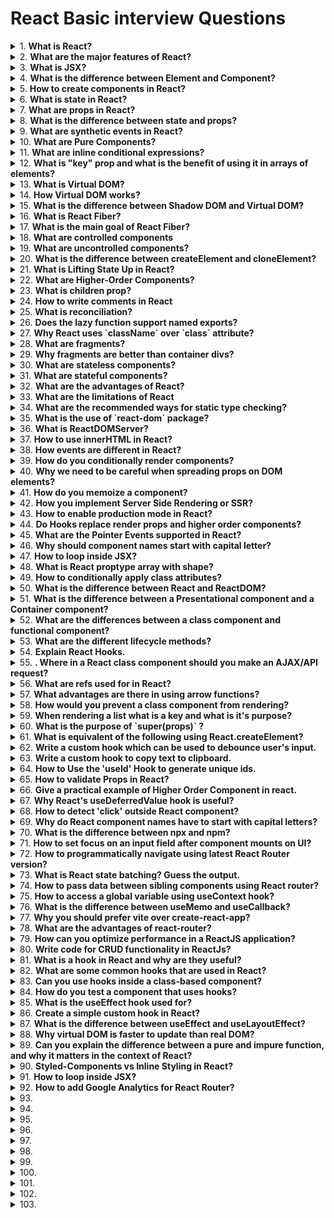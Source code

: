# React Basic interview Questions

<details>
<summary>
1.  <b>What is React? </b>
</summary>
React (aka React.js or ReactJS) is an open-source front-end JavaScript library that is used for building composable user interfaces, especially for single-page applications. It is used for handling view layer for web and mobile apps based on components in a declarative approach.
</details>

<details>
<summary>
2.  <b>What are the major features of React? </b>
</summary>
The major features of React are:

Uses **JSX** syntax, a syntax extension of JS that allows developers to write HTML in their JS code.

- It uses **Virtual DOM** instead of Real DOM considering that Real DOM manipulations are expensive.
- Supports **server-side rendering** which is useful for Search Engine Optimizations(SEO).
- Follows **Unidirectional or one-way** data flow or data binding.
- Uses **reusable/composable** UI components to develop the view.
</details>

<details>
<summary>
3.  <b> What is JSX? </b>
</summary>

_JSX_ stands for _JavaScript XML_ and it is an XML-like syntax extension to ECMAScript. Basically it just provides the syntactic sugar for the `React.createElement(type, props, ...children)` function, giving us expressiveness of JavaScript along with HTML like template syntax.

    In the example below, the text inside `<h1>` tag is returned as JavaScript function to the render function.

```jsx harmony
export default function App() {
  return <h1 className="greeting">{"Hello, this is a JSX Code!"}</h1>;
}
```

If you don't use JSX syntax then the respective JavaScript code should be written as below,

```javascript
import { createElement } from "react";

export default function App() {
  return createElement(
    "h1",
    { className: "greeting" },
    "Hello, this is a JSX Code!"
  );
}
```

 <details><summary><b>See Class</b></summary>
     <p>
    
```jsx harmony
              class App extends React.Component {
            render() {
                return <h1 className="greeting">{"Hello, this is a JSX Code!"}</h1>;
            }
            }
 ```
</p>
     </details>
</details>

<details>
<summary>
4.  <b> What is the difference between Element and Component?</b>
</summary>

An _Element_ is a plain object describing what you want to appear on the screen in terms of the DOM nodes or other components. _Elements_ can contain other _Elements_ in their props. Creating a React element is cheap. Once an element is created, it cannot be mutated.

The JavaScript representation(Without JSX) of React Element would be as follows:

```javascript
const element = React.createElement("div", { id: "login-btn" }, "Login");
```

and this element can be simiplified using JSX

    ```html
    <div id="login-btn">Login</div>
    ```

The above `React.createElement()` function returns an object as below:

```javascript
    {
      type: 'div',
      props: {
        children: 'Login',
        id: 'login-btn'
      }
    }
```

Whereas a **component** can be declared in several different ways. It can be a class with a `render()` method or it can be defined as a function. In either case, it takes props as an input, and returns a JSX tree as the output:

```javascript
const Button = ({ handleLogin }) => (
  <div id={"login-btn"} onClick={handleLogin}>
    Login
  </div>
);
```

Then JSX gets transpiled to a `React.createElement()` function tree:

```javascript
const Button = ({ handleLogin }) =>
  React.createElement(
    "div",
    { id: "login-btn", onClick: handleLogin },
    "Login"
  );
```

</details>

<details>
<summary>
5.  <b> How to create components in React? </b>
</summary>

Components are the building blocks of creating User Interfaces(UI) in React. There are two possible ways to create a component.

1. **Function Components:** This is the simplest way to create a component. Those are pure JavaScript functions that accept props object as the one and only one parameter and return React elements to render the output:

```jsx harmony
function Greeting({ message }) {
  return <h1>{`Hello, ${message}`}</h1>;
}
```

2. **Class Components:** You can also use ES6 class to define a component. The above function component can be written as a class component:

```jsx harmony
class Greeting extends React.Component {
  render() {
    return <h1>{`Hello, ${this.props.message}`}</h1>;
  }
}
```

</details>

<details>
<summary>
6.  <b>What is state in React? </b>
</summary>
   
 _State_ of a component is an object that holds some information that may change over the lifetime of the component. The important point is whenever the state object changes, the component re-renders. It is always recommended to make our state as simple as possible and minimize the number of stateful components.

Let's take an example of **User** component with `message` state. Here, **useState** hook has been used to add state to the User component and it returns an array with current state and function to update it.

```jsx harmony
import { useState } from "react";

function User() {
  const [message, setMessage] = useState("Welcome to React world");

  return (
    <div>
      <h1>{message}</h1>
    </div>
  );
}
```

Whenever React calls your component or access `useState` hook, it gives you a snapshot of the state for that particular render.

<details><summary><b>See Class</b></summary>
    <p>

```jsx harmony
import React from "react";
class User extends React.Component {
  constructor(props) {
    super(props);

    this.state = {
      message: "Welcome to React world",
    };
  }

  render() {
    return (
      <div>
        <h1>{this.state.message}</h1>
      </div>
    );
  }
}
```

 </p>
    </details>

    State is similar to props, but it is private and fully controlled by the component ,i.e., it is not accessible to any other component till the owner component decides to pass it.

</details>

<details>
<summary>
7.  <b>What are props in React? </b>
</summary>

_Props_ are inputs to components. They are single values or objects containing a set of values that are passed to components on creation similar to HTML-tag attributes. Here, the data is passed down from a parent component to a child component.

The primary purpose of props in React is to provide following component functionality:

    1. Pass custom data to your component.
    2. Trigger state changes.
    3. Use via `this.props.reactProp` inside component's `render()` method.

For example, let us create an element with `reactProp` property:

```jsx harmony
<Element reactProp={"1"} />
```

This `reactProp` (or whatever you came up with) attribute name then becomes a property attached to React's native props object which originally already exists on all components created using React library.

```jsx harmony
props.reactProp;
```

For example, the usage of props in function component looks like below:

```jsx
import React from "react";
import ReactDOM from "react-dom";

const ChildComponent = (props) => {
  return (
    <div>
      <p>{props.name}</p>
      <p>{props.age}</p>
      <p>{props.gender}</p>
    </div>
  );
};

const ParentComponent = () => {
  return (
    <div>
      <ChildComponent name="John" age="30" gender="male" />
      <ChildComponent name="Mary" age="25" geneder="female" />
    </div>
  );
};
```

The properties from props object can be accessed directly using destructing feature from ES6 (ECMAScript 2015). It is also possible to fallback to default value when the prop value is not specified. The above child component can be simplified like below.

```jsx harmony
const ChildComponent = ({ name, age, gender = "male" }) => {
  return (
    <div>
      <p>{name}</p>
      <p>{age}</p>
      <p>{gender}</p>
    </div>
  );
};
```

**Note:** The default value won't be used if you pass `null` or `0` value. i.e, default value is only used if the prop value is missed or `undefined` value has been passed.

  <details><summary><b>See Class</b></summary>
     The Props accessed in Class Based Component as below

```jsx
import React from "react";
import ReactDOM from "react-dom";

class ChildComponent extends React.Component {
  render() {
    return (
      <div>
        <p>{this.props.name}</p>
        <p>{this.props.age}</p>
        <p>{this.props.gender}</p>
      </div>
    );
  }
}

class ParentComponent extends React.Component {
  render() {
    return (
      <div>
        <ChildComponent name="John" age="30" gender="male" />
        <ChildComponent name="Mary" age="25" gender="female" />
      </div>
    );
  }
}
```

  </details>
</details>

<details>
<summary>
8.  <b>What is the difference between state and props?
 </b>
</summary>

In React, both `state` and `props` are plain JavaScript objects and used to manage the data of a component, but they are used in different ways and have different characteristics.

The `state` entity is managed by the component itself and can be updated using the setter(`setState()` for class components) function. Unlike props, state can be modified by the component and is used to manage the internal state of the component. i.e, state acts as a component's memory. Moreover, changes in the state trigger a re-render of the component and its children. The components cannot become reusable with the usage of state alone.

On the otherhand, `props` (short for "properties") are passed to a component by its parent component and are `read-only`, meaning that they cannot be modified by the own component itself. i.e, props acts as arguments for a function. Also, props can be used to configure the behavior of a component and to pass data between components. The components become reusable with the usage of props.

</details>

<details>
<summary>
9.  <b>What are synthetic events in React? </b>
</summary>

`SyntheticEvent` is a cross-browser wrapper around the browser's native event. Its API is same as the browser's native event, including `stopPropagation()` and `preventDefault()`, except the events work identically across all browsers. The native events can be accessed directly from synthetic events using `nativeEvent` attribute.

Let's take an example of BookStore title search component with the ability to get all native event properties

```js
function BookStore() {
  function handleTitleChange(e) {
    console.log("The new title is:", e.target.value);
    // 'e' represents synthetic event
    const nativeEvent = e.nativeEvent;
    console.log(nativeEvent);
    e.stopPropagation();
    e.preventDefault();
  }

  return <input name="title" onChange={handleTitleChange} />;
}
```

</details>

<details>
<summary>
10.  <b>What are Pure Components? </b>
</summary>

Pure components are the components which render the same output for the same state and props. In function components, you can achieve these pure components through memoized `React.memo()` API wrapping around the component. This API prevents unnecessary re-renders by comparing the previous props and new props using shallow comparison. So it will be helpful for performance optimizations.

But at the same time, it won't compare the previous state with the current state because function component itself prevents the unnecessary rendering by default when you set the same state again.

The syntactic representation of memoized components looks like below,

```jsx
    const MemoizedComponent = memo(SomeComponent, arePropsEqual?);
```

Below is the example of how child component(i.e., EmployeeProfile) prevents re-renders for the same props passed by parent component(i.e.,EmployeeRegForm).

```jsx
import { memo, useState } from "react";

const EmployeeProfile = memo(function EmployeeProfile({ name, email }) {
  return (
    <>
      <p>Name:{name}</p>
      <p>Email: {email}</p>
    </>
  );
});
export default function EmployeeRegForm() {
  const [name, setName] = useState("");
  const [email, setEmail] = useState("");
  return (
    <>
      <label>
        Name: <input value={name} onChange={(e) => setName(e.target.value)} />
      </label>
      <label>
        Email:{" "}
        <input value={email} onChange={(e) => setEmail(e.target.value)} />
      </label>
      <hr />
      <EmployeeProfile name={name} />
    </>
  );
}
```

In the above code, the email prop has not been passed to child component. So there won't be any re-renders for email prop change.

In class components, the components extending _`React.PureComponent`_ instead of _`React.Component`_ become the pure components. When props or state changes, _PureComponent_ will do a shallow comparison on both props and state by invoking `shouldComponentUpdate()` lifecycle method.

**Note:** `React.memo()` is a higher-order component.

</details>

<details>
<summary>
11.  <b>What are inline conditional expressions? </b>
</summary>

You can use either _if statements_ or _ternary expressions_ which are available from JS to conditionally render expressions. Apart from these approaches, you can also embed any expressions in JSX by wrapping them in curly braces and then followed by JS logical operator `&&`.

```jsx harmony
<h1>Hello!</h1>;
{
  messages.length > 0 && !isLogin ? (
    <h2>You have {messages.length} unread messages.</h2>
  ) : (
    <h2>You don't have unread messages.</h2>
  );
}
```

</details>

<details>
<summary>
12.  <b> What is "key" prop and what is the benefit of using it in arrays of elements? </b>
</summary>

A `key` is a special attribute you **should** include when mapping over arrays to render data. _Key_ prop helps React identify which items have changed, are added, or are removed.

Keys should be unique among its siblings. Most often we use ID from our data as _key_:

```jsx harmony
const todoItems = todos.map((todo) => <li key={todo.id}>{todo.text}</li>);
```

When you don't have stable IDs for rendered items, you may use the item _index_ as a _key_ as a last resort:

```jsx harmony
const todoItems = todos.map((todo, index) => <li key={index}>{todo.text}</li>);
```

</details>

<details>
<summary>
13.  <b> What is Virtual DOM? </b>
</summary>

The _Virtual DOM_ (VDOM) is an in-memory representation of _Real DOM_. The representation of a UI is kept in memory and synced with the "real" DOM. It's a step that happens between the render function being called and the displaying of elements on the screen. This entire process is called _reconciliation_.

</details>

<details>
<summary>
14.  <b>How Virtual DOM works? </b>
</summary>

The _Virtual DOM_ works in three simple steps.

1. Whenever any underlying data changes, the entire UI is re-rendered in Virtual DOM representation.
2. Then the difference between the previous DOM representation and the new one is calculated.
3. Once the calculations are done, the real DOM will be updated with only the things that have actually changed.
</details>

<details>
<summary>
15.  <b>What is the difference between Shadow DOM and Virtual DOM? </b>
</summary>

The _Shadow DOM_ is a browser technology designed primarily for scoping variables and CSS in _web components_. The _Virtual DOM_ is a concept implemented by libraries in JavaScript on top of browser APIs.

</details>

<details>
<summary>
16.  <b>What is React Fiber? </b>
</summary>

Fiber is the new _reconciliation_ engine or reimplementation of core algorithm in React v16. The goal of React Fiber is to increase its suitability for areas like animation, layout, gestures, ability to pause, abort, or reuse work and assign priority to different types of updates; and new concurrency primitives.

</details>

<details>
<summary>
17.  <b>What is the main goal of React Fiber? </b>
</summary>

The goal of _React Fiber_ is to increase its suitability for areas like animation, layout, and gestures. Its headline feature is **incremental rendering**: the ability to split rendering work into chunks and spread it out over multiple frames.

Its main goals are:

1. Ability to split interruptible work in chunks.
2. Ability to prioritize, rebase and reuse work in progress.
3. Ability to yield back and forth between parents and children to support layout in React.
4. Ability to return multiple elements from render().
5. Better support for error boundaries.

</details>

<details>
<summary>
18.  <b>What are controlled components </b>
</summary>

A component that controls the input elements within the forms on subsequent user input is called **Controlled Component**, i.e, every state mutation will have an associated handler function. That means, the displayed data is always in sync with the state of the component.

The controlled components will be implemented using the below steps,

1. Initialize the state using use state hooks in function components or inside constructor for class components.
2. Set the value of the form element to the respective state variable.
3. Create an event handler to handle the user input changes through useState updater function or setState from class component.
4. Attach the above event handler to form elements change or click events

For example, the name input field updates the user name using `handleChange` event handler as below,

```javascript
import React, { useState } from "react";

function UserProfile() {
  const [username, setUsername] = useState("");

  const handleChange = (e) => {
    setUsername(e.target.value);
  };

  return (
    <form>
      <label>
        Name:
        <input type="text" value={username} onChange={handleChange} />
      </label>
    </form>
  );
}
```

</details>

<details>
<summary>
19.  <b> What are uncontrolled components?</b>
</summary>

The **Uncontrolled Components** are the ones that store their own state internally, and you query the DOM using a ref to find its current value when you need it. This is a bit more like traditional HTML.

The uncontrolled components will be implemented using the below steps,

1. Create a ref using useRef react hook in function component or `React.createRef()` in class based component.
2. Attach this ref to the form element.
3. The form element value can be accessed directly through `ref` in event handlers or `componentDidMount` for class components

In the below UserProfile component, the `username` input is accessed using ref.

```jsx harmony
import React, { useRef } from "react";

function UserProfile() {
  const usernameRef = useRef(null);

  const handleSubmit = (event) => {
    event.preventDefault();
    console.log("The submitted username is: " + usernameRef.current.value);
  };

  return (
    <form onSubmit={handleSubmit}>
      <label>
        Username:
        <input type="text" ref={usernameRef} />
      </label>
      <button type="submit">Submit</button>
    </form>
  );
}
```

In most cases, it's recommend to use controlled components to implement forms. In a controlled component, form data is handled by a React component. The alternative is uncontrolled components, where form data is handled by the DOM itself.

<details><summary><b>See Class</b></summary>
    <p>

```jsx harmony
class UserProfile extends React.Component {
  constructor(props) {
    super(props);
    this.handleSubmit = this.handleSubmit.bind(this);
    this.input = React.createRef();
  }

  handleSubmit(event) {
    alert("A name was submitted: " + this.input.current.value);
    event.preventDefault();
  }

  render() {
    return (
      <form onSubmit={this.handleSubmit}>
        <label>
          {"Name:"}
          <input type="text" ref={this.input} />
        </label>
        <input type="submit" value="Submit" />
      </form>
    );
  }
}
```

</p>
    </details>
</details>

<details>
<summary>
20.  <b> What is the difference between createElement and cloneElement? </b>
</summary>

- JSX elements will be transpiled to `React.createElement()` functions to create React elements which are going to be used for the object representation of UI.
- Whereas `cloneElement` is used to clone an element and pass it new props.

</details>

<details>
<summary>
21.  <b> What is Lifting State Up in React?</b>
</summary>

When several components need to share the same changing data then it is recommended to _lift the shared state up_ to their closest common ancestor. That means if two child components share the same data from its parent, then move the state to parent instead of maintaining local state in both of the child components.

</details>

<details>
<summary>
22.  <b>What are Higher-Order Components? </b>
</summary>

A _higher-order component_ (_HOC_) is a function that takes a component and returns a new component. Basically, it's a pattern that is derived from React's compositional nature.

We call them **pure components** because they can accept any dynamically provided child component but they won't modify or copy any behavior from their input components.

```javascript
const EnhancedComponent = higherOrderComponent(WrappedComponent);
```

HOC can be used for many use cases:

1. Code reuse, logic and bootstrap abstraction.
2. Render hijacking.
3. State abstraction and manipulation.
4. Props manipulation.
</details>

<details>
<summary>
23.  <b>What is children prop? </b>
</summary>

_Children_ is a prop that allows you to pass components as data to other components, just like any other prop you use. Component tree put between component's opening and closing tag will be passed to that component as `children` prop.

A simple usage of children prop looks as below,

```jsx harmony
    function MyDiv({ children }){
        return (
          <div>
            {children}
          </div>;
        );
    }

    export default function Greeting() {
      return (
        <MyDiv>
          <span>{"Hello"}</span>
          <span>{"World"}</span>
        </MyDiv>
      );
    }
```

<details><summary><b>See Class</b></summary>
<p>

```jsx harmony
const MyDiv = React.createClass({
  render: function () {
    return <div>{this.props.children}</div>;
  },
});

ReactDOM.render(
  <MyDiv>
    <span>{"Hello"}</span>
    <span>{"World"}</span>
  </MyDiv>,
  node
);
```

</p>
    </details>
</details>

<details>
<summary>
24.  <b>How to write comments in React </b>
</summary>

The comments in React/JSX are similar to JavaScript Multiline comments but are wrapped in curly braces.

**Single-line comments:**

```jsx harmony
<div>
  {/* Single-line comments(In vanilla JavaScript, the single-line comments are represented by double slash(//)) */}
  {`Welcome ${user}, let's play React`}
</div>
```

**Multi-line comments:**

```jsx harmony
<div>
  {/* Multi-line comments for more than
       one line */}
  {`Welcome ${user}, let's play React`}
</div>
```

</details>

<details>
<summary>
25.  <b>What is reconciliation? </b>
</summary>

`Reconciliation` is the process through which React updates the Browser DOM and makes React work faster. React use a `diffing algorithm` so that component updates are predictable and faster. React would first calculate the difference between the `real DOM` and the copy of DOM `(Virtual DOM)` when there's an update of components.

React stores a copy of Browser DOM which is called `Virtual DOM`. When we make changes or add data, React creates a new Virtual DOM and compares it with the previous one. This comparison is done by `Diffing Algorithm`.
Now React compares the Virtual DOM with Real DOM. It finds out the changed nodes and updates only the changed nodes in Real DOM leaving the rest nodes as it is. This process is called _Reconciliation_.

</details>

<details>
<summary>
26.  <b> Does the lazy function support named exports?</b>
</summary>

No, currently `React.lazy` function supports default exports only. If you would like to import modules which are named exports, you can create an intermediate module that reexports it as the default. It also ensures that tree shaking keeps working and don’t pull unused components.

Let's take a component file which exports multiple named components,

```javascript
    // MoreComponents.js
    export const SomeComponent = /* ... */;
    export const UnusedComponent = /* ... */;
```

and reexport `MoreComponents.js` components in an intermediate file `IntermediateComponent.js`

```javascript
// IntermediateComponent.js
export { SomeComponent as default } from "./MoreComponents.js";
```

    Now you can import the module using lazy function as below,

```javascript
import React, { lazy } from "react";
const SomeComponent = lazy(() => import("./IntermediateComponent.js"));
```

</details>

<details>
<summary>
27.  <b>Why React uses `className` over `class` attribute? </b>
</summary>

The attribute names written in JSX turned into keys of JavaScript objects and the JavaScript names cannot contain dashes or reversed words, it is recommended to use camelCase wherever applicable in JSX code. The attribute `class` is a keyword in JavaScript, and JSX is an extension of JavaScript. That's the principle reason why React uses `className` instead of `class`. Pass a string as the `className` prop.

```jsx harmony
    render() {
      return <span className="menu navigation-menu">{'Menu'}</span>
    }
```

</details>

<details>
<summary>
28.  <b>What are fragments? </b>
</summary>

It's a common pattern or practice in React for a component to return multiple elements. _Fragments_ let you group a list of children without adding extra nodes to the DOM.

You need to use either `<Fragment>` or a shorter syntax having empty tag (`<></>`).

Below is the example of how to use fragment inside _Story_ component.

```jsx harmony
function Story({ title, description, date }) {
  return (
    <Fragment>
      <h2>{title}</h2>
      <p>{description}</p>
      <p>{date}</p>
    </Fragment>
  );
}
```

It is also possible to render list of fragments inside a loop with the mandatory **key** attribute supplied.

```jsx harmony
function StoryBook() {
  return stories.map((story) => (
    <Fragment key={story.id}>
      <h2>{story.title}</h2>
      <p>{story.description}</p>
      <p>{story.date}</p>
    </Fragment>
  ));
}
```

Usually, you don't need to use `<Fragment>` until there is a need of _key_ attribute. The usage of shorter syntax looks like below.

```jsx harmony
function Story({ title, description, date }) {
  return (
    <>
      <h2>{title}</h2>
      <p>{description}</p>
      <p>{date}</p>
    </>
  );
}
```

</details>

<details>
<summary>
29.  <b>Why fragments are better than container divs? </b>
</summary>

Below are the list of reasons to prefer fragments over container DOM elements,

1. Fragments are a bit faster and use less memory by not creating an extra DOM node. This only has a real benefit on very large and deep trees.
2. Some CSS mechanisms like _Flexbox_ and _CSS Grid_ have a special parent-child relationships, and adding divs in the middle makes it hard to keep the desired layout.
3. The DOM Inspector is less cluttered.

</details>

<details>
<summary>
30.  <b>What are stateless components? </b>
</summary>

If the behaviour of a component is independent of its state then it can be a stateless component. You can use either a function or a class for creating stateless components. But unless you need to use a lifecycle hook in your components, you should go for function components. There are a lot of benefits if you decide to use function components here; they are easy to write, understand, and test, a little faster, and you can avoid the `this` keyword altogether.

</details>

<details>
<summary>
31.  <b>What are stateful components? </b>
</summary>

If the behaviour of a component is dependent on the _state_ of the component then it can be termed as stateful component. These _stateful components_ are either function components with hooks or _class components_.

Let's take an example of function stateful component which update the state based on click event,

```javascript
    import React, {useState} from 'react';

    const App = (props) => {
    const [count, setCount] = useState(0);
    handleIncrement() {
      setCount(count+1);
    }

    return (
      <>
        <button onClick={handleIncrement}>Increment</button>
        <span>Counter: {count}</span>
      </>
      )
    }
```

<details><summary><b>See Class</b></summary>
<p>
The equivalent class stateful component with a state that gets initialized in the `constructor`.

```jsx harmony
class App extends Component {
  constructor(props) {
    super(props);
    this.state = { count: 0 };
  }

  handleIncrement() {
    setState({ count: this.state.count + 1 });
  }

  render() {
    <>
      <button onClick={() => this.handleIncrement}>Increment</button>
      <span>Count: {count}</span>
    </>;
  }
}
```

</p>
    </details>
</details>

<details>
<summary>
32.  <b>What are the advantages of React? </b>
</summary>

Below are the list of main advantages of React,

1. Increases the application's performance with _Virtual DOM_.
2. JSX makes code easy to read and write.
3. It renders both on client and server side (_SSR_).
4. Easy to integrate with frameworks (Angular, Backbone) since it is only a view library.
5. Easy to write unit and integration tests with tools such as Jest.
</details>

<details>
<summary>
33.  <b> What are the limitations of React</b>
</summary>
Apart from the advantages, there are few limitations of React too,

1. React is just a view library, not a full framework.
2. There is a learning curve for beginners who are new to web development.
3. Integrating React into a traditional MVC framework requires some additional configuration.
4. The code complexity increases with inline templating and JSX.
5. Too many smaller components leading to over engineering or boilerplate.
</details>

<details>
<summary>
34.  <b> What are the recommended ways for static type checking?</b>
</summary>

Normally we use _PropTypes library_ (`React.PropTypes` moved to a `prop-types` package since React v15.5) for _type checking_ in the React applications. For large code bases, it is recommended to use _static type checkers_ such as Flow or TypeScript, that perform type checking at compile time and provide auto-completion features.

</details>

<details>
<summary>
35.  <b>What is the use of `react-dom` package? </b>
</summary>

The `react-dom` package provides _DOM-specific methods_ that can be used at the top level of your app. Most of the components are not required to use this module. Some of the methods of this package are:

1. `render()`
2. `hydrate()`
3. `unmountComponentAtNode()`
4. `findDOMNode()`
5. `createPortal()`

</details>

<details>
<summary>
36.  <b>What is ReactDOMServer? </b>
</summary>

The `ReactDOMServer` object enables you to render components to static markup (typically used on node server). This object is mainly used for _server-side rendering_ (SSR). The following methods can be used in both the server and browser environments:

1. `renderToString()`
2. `renderToStaticMarkup()`

For example, you generally run a Node-based web server like Express, Hapi, or Koa, and you call `renderToString` to render your root component to a string, which you then send as response.

```javascript
// using Express
import { renderToString } from "react-dom/server";
import MyPage from "./MyPage";

app.get("/", (req, res) => {
  res.write("<!DOCTYPE html><html><head><title>My Page</title></head><body>");
  res.write('<div id="content">');
  res.write(renderToString(<MyPage />));
  res.write("</div></body></html>");
  res.end();
});
```

</details>

<details>
<summary>
37.  <b>How to use innerHTML in React? </b>
</summary>

The `dangerouslySetInnerHTML` attribute is React's replacement for using `innerHTML` in the browser DOM. Just like `innerHTML`, it is risky to use this attribute considering cross-site scripting (XSS) attacks. You just need to pass a `__html` object as key and HTML text as value.

In this example MyComponent uses `dangerouslySetInnerHTML` attribute for setting HTML markup:

```jsx harmony
function createMarkup() {
  return { __html: "First &middot; Second" };
}

function MyComponent() {
  return <div dangerouslySetInnerHTML={createMarkup()} />;
}
```

</details>

<details>
<summary>
38.  <b> How events are different in React? </b>
</summary>
Handling events in React elements has some syntactic differences:

1. React event handlers are named using camelCase, rather than lowercase.
2. With JSX you pass a function as the event handler, rather than a string.
</details>

<details>
<summary>
39.  <b> How do you conditionally render components? </b>
</summary>

In some cases you want to render different components depending on some state. JSX does not render `false` or `undefined`, so you can use conditional _short-circuiting_ to render a given part of your component only if a certain condition is true.

```jsx harmony
const MyComponent = ({ name, address }) => (
  <div>
    <h2>{name}</h2>
    {address && <p>{address}</p>}
  </div>
);
```

If you need an `if-else` condition then use _ternary operator_.

```jsx harmony
const MyComponent = ({ name, address }) => (
  <div>
    <h2>{name}</h2>
    {address ? <p>{address}</p> : <p>{"Address is not available"}</p>}
  </div>
);
```

</details>

<details>
<summary>
40.  <b>Why we need to be careful when spreading props on DOM elements?</b>
</summary>

When we _spread props_ we run into the risk of adding unknown HTML attributes, which is a bad practice. Instead we can use prop destructuring with `...rest` operator, so it will add only required props.

For example,

```jsx harmony
const ComponentA = () => (
  <ComponentB isDisplay={true} className={"componentStyle"} />
);

const ComponentB = ({ isDisplay, ...domProps }) => (
  <div {...domProps}>{"ComponentB"}</div>
);
```

</details>

<details>
<summary>
41.  <b>How do you memoize a component? </b>
</summary>

There are memoize libraries available which can be used on function components.

For example `moize` library can memoize the component in another component.

```jsx harmony
import moize from "moize";
import Component from "./components/Component"; // this module exports a non-memoized component

const MemoizedFoo = moize.react(Component);

const Consumer = () => {
  <div>
    {"I will memoize the following entry:"}
    <MemoizedFoo />
  </div>;
};
```

**Update:** Since React v16.6.0, we have a `React.memo`. It provides a higher order component which memoizes component unless the props change. To use it, simply wrap the component using React.memo before you use it.

```js
const MemoComponent = React.memo(function MemoComponent(props) {
  /* render using props */
});
OR;
export default React.memo(MyFunctionComponent);
```

</details>

<details>
<summary>
42.  <b>  How you implement Server Side Rendering or SSR?</b>
</summary>

React is already equipped to handle rendering on Node servers. A special version of the DOM renderer is available, which follows the same pattern as on the client side.

```jsx harmony
import ReactDOMServer from "react-dom/server";
import App from "./App";

ReactDOMServer.renderToString(<App />);
```

This method will output the regular HTML as a string, which can be then placed inside a page body as part of the server response. On the client side, React detects the pre-rendered content and seamlessly picks up where it left off.

</details>

<details>
<summary>
43.  <b>How to enable production mode in React? </b>
</summary>

You should use Webpack's `DefinePlugin` method to set `NODE_ENV` to `production`, by which it strip out things like propType validation and extra warnings. Apart from this, if you minify the code, for example, Uglify's dead-code elimination to strip out development only code and comments, it will drastically reduce the size of your bundle.

</details>

<details>
<summary>
44.  <b>Do Hooks replace render props and higher order components? </b>
</summary>

Both render props and higher-order components render only a single child but in most of the cases Hooks are a simpler way to serve this by reducing nesting in your tree.

</details>

<details>
<summary>
45.  <b>What are the Pointer Events supported in React? </b>
</summary>

_Pointer Events_ provide a unified way of handling all input events. In the old days we had a mouse and respective event listeners to handle them but nowadays we have many devices which don't correlate to having a mouse, like phones with touch surface or pens. We need to remember that these events will only work in browsers that support the _Pointer Events_ specification.

The following event types are now available in _React DOM_:

1. `onPointerDown`
2. `onPointerMove`
3. `onPointerUp`
4. `onPointerCancel`
5. `onGotPointerCapture`
6. `onLostPointerCapture`
7. `onPointerEnter`
8. `onPointerLeave`
9. `onPointerOver`
10. `onPointerOut`

</details>

<details>
<summary>
46.  <b>Why should component names start with capital letter? </b>
</summary>

If you are rendering your component using JSX, the name of that component has to begin with a capital letter otherwise React will throw an error as an unrecognized tag. This convention is because only HTML elements and SVG tags can begin with a lowercase letter.

```jsx harmony
    function SomeComponent {
      // Code goes here
    }
```

    You can define function component whose name starts with lowercase letter, but when it's imported it should have a capital letter. Here lowercase is fine:

```jsx harmony
    function myComponent {
      render() {
        return <div />;
      }
    }

    export default myComponent;
```

    While when imported in another file it should start with capital letter:

```jsx harmony
import MyComponent from "./myComponent";
```

</details>

<details>
<summary>
47.  <b> How to loop inside JSX? </b>
</summary>

You can simply use `Array.prototype.map` with ES6 _arrow function_ syntax.

For example, the `items` array of objects is mapped into an array of components:

```jsx harmony
<tbody>
  {items.map((item) => (
    <SomeComponent key={item.id} name={item.name} />
  ))}
</tbody>
```

But you can't iterate using `for` loop:

```jsx harmony
    <tbody>
      for (let i = 0; i < items.length; i++) {
        <SomeComponent key={items[i].id} name={items[i].name} />
      }
    </tbody>
```

This is because JSX tags are transpiled into _function calls_, and you can't use statements inside expressions. This may change thanks to `do` expressions which are _stage 1 proposal_.

</details>

<details>
<summary>
48.  <b> What is React proptype array with shape?</b>
</summary>

If you want to pass an array of objects to a component with a particular shape then use `React.PropTypes.shape()` as an argument to `React.PropTypes.arrayOf()`.

```javascript
ReactComponent.propTypes = {
  arrayWithShape: React.PropTypes.arrayOf(
    React.PropTypes.shape({
      color: React.PropTypes.string.isRequired,
      fontSize: React.PropTypes.number.isRequired,
    })
  ).isRequired,
};
```

</details>

<details>
<summary>
49.  <b>How to conditionally apply class attributes? </b>
</summary>

You shouldn't use curly braces inside quotes because it is going to be evaluated as a string.

```jsx harmony
    <div className="btn-panel {this.props.visible ? 'show' : 'hidden'}">
```

Instead you need to move curly braces outside (don't forget to include spaces between class names):

```jsx harmony
    <div className={'btn-panel ' + (this.props.visible ? 'show' : 'hidden')}>
```

_Template strings_ will also work:

```jsx harmony
    <div className={`btn-panel ${this.props.visible ? 'show' : 'hidden'}`}>
```

</details>

<details>
<summary>
50.  <b> What is the difference between React and ReactDOM?</b>
</summary>

The `react` package contains `React.createElement()`, `React.Component`, `React.Children`, and other helpers related to elements and component classes. You can think of these as the isomorphic or universal helpers that you need to build components. The `react-dom` package contains `ReactDOM.render()`, and in `react-dom/server` we have _server-side rendering_ support with `ReactDOMServer.renderToString()` and `ReactDOMServer.renderToStaticMarkup()`.

</details>

<details>
<summary>
51.  <b>  What is the difference between a Presentational component and a Container component?</b>
</summary>

Presentational components are concerned with how things look. They generally receive data and callbacks exclusively via props. These components rarely have their own state, but when they do it generally concerns UI state, as opposed to data state.

When your component just receives props and renders them to the page, this is a `stateless component`, for which a pure function can be used. These are also called dumb components or presentational components.

Container components are more concerned with how things work. These components provide the data and behavior to presentational or other container components. They define actions and provide these as callbacks to the presentational components. They are also often stateful as they serve as data sources.

</details>

<details>
<summary>
52.  <b> What are the differences between a class component and functional component? </b>
</summary>

- The class component uses ES6 class syntax, and it extends React components with a render method that returns React elements.

- Functional components with hooks are purely JavaScript functions that also return React elements. Before the introduction of hooks, functional components were stateless.

</details>

<details>
<summary>
53.  <b>What are the different lifecycle methods? </b>
</summary>

- `componentWillMount` (deprecated) - this is most commonly used for App configuration in your root component.
- `componentDidMount` - here you want to do all the setup you couldn’t do without a DOM, and start getting all the data you need. Also if you want to set up eventListeners etc. this lifecycle hook is a good place to do that.
- `componentWillReceiveProps` (deprecated) - this lifecyclye acts on particular prop changes to trigger state transitions.
- `shouldComponentUpdate` - if you’re worried about wasted renders shouldComponentUpdate is a great place to improve performance as it allows you to prevent a rerender if component receives new prop. shouldComponentUpdate should always return a boolean and based on what this is will determine if the component is rerendered or not.
- `componentWillUpdate` (deprecated) - rarely used. It can be used instead of componentWillReceiveProps on a component that also has shouldComponentUpdate (but no access to previous props).
- `componentDidUpdate` - also commonly used to update the DOM in response to prop or state changes.
- `componentWillUnmount` - enables you can cancel any outgoing network requests, or remove all event listeners associated with the component.

</details>

<details>
<summary>
54.  <b>Explain React Hooks. </b>
</summary>

Hooks let you use more of React’s features without having to use classes. The first hook that you will most likely encounter is useState. useState is a Hook that lets you add React state to function components. It returns an array with a getter and a setter.

The syntax looks like

```jsx
const [count, setCount] = React.useState(0);

<button onClick={() => setCount(count + 1)}>Increase Count</button>;
```

The equivalent when using a class component would be.

```jsx
this.state = {
  count: 0,
};

<button onClick={() => this.setState({ count: this.state.count + 1 })}>
  Increase Count
</button>;
```

The next hook you will most likely encounter is useEffect. The Effect Hook lets you perform side effects in function components. By passing an empty array as the second argument to useEffect is equivalent to using componentDidMount. If you pass a value to the array it will only call the useEffect function when the value in the array updates.

```jsx
useEffect(() => {
  // do stuff when the component mounts
}, []);
```

</details>

<details>
<summary>
55.  <b>. Where in a React class component should you make an AJAX/API request? </b>
</summary>

`componentDidMount` is where an AJAX request should be made in a React component. This method will be executed when the component `mounts` (is added to the DOM) for the first time.
This method is only executed once during the component’s life.

Importantly, you can’t guarantee the AJAX request will have resolved before the component mounts. If it doesn't, that would mean that you’d be trying to setState on an unmounted component, which would not work. Making your AJAX request in `componentDidMount` will guarantee that there is a component to update.

</details>

<details>
<summary>
56.  <b> What are refs used for in React?</b>
</summary>

Refs are used to get reference to a DOM node or an instance of a component in React. Good examples of when to use refs are for managing focus/text selection, triggering imperative animations, or integrating with third-party DOM libraries. You should avoid using string refs and inline ref callbacks. Callback refs are advised by React.

</details>

<details>
<summary>
57.  <b> What advantages are there in using arrow functions?</b>
</summary>

- Scope safety: Until arrow functions, every new function defined its own this value (a new object in the case of a constructor, undefined in strict mode function calls, the base object if the function is called as an "object method", etc.). An arrow function does not create its own this, the this value of the enclosing execution context is used.
- Compactness: Arrow functions are easier to read and write.
- Clarity: When almost everything is an arrow function, any regular function immediately sticks out for defining the scope. A developer can always look up the next-higher function statement to see what the Object is.

</details>

<details>
<summary>
58.  <b> How would you prevent a class component from rendering? </b>
</summary>

Returning null from a component's render method means nothing will be displayed, but it does not affect the firing of the component's lifecycle methods.

If the amount of times the component re-renders is an issue, there are two options available. Manually implementing a check in the `shouldComponentUpdate` lifecycle method hook.

```jsx
shouldComponentUpdate(nextProps, nextState){
  const allowRender = true;
  // Do some check here and assign decicison to allowRender
  return allowRender
}
```

Or using React.PureComponent instead of React.Component React.PureComponent implements shouldComponentUpdate() with a shallow prop and state comparison. This enables you to avoid re-rendering the component with the same props and state.

</details>

<details>
<summary>
59.  <b>When rendering a list what is a key and what is it's purpose? </b>
</summary>

Keys help React identify which items have changed, are added, or are removed. Keys should be given to the elements inside the array to give the elements a stable identity. The best way to pick a key is to use a string that uniquely identifies a list item among its siblings. Most often you would use IDs from your data as keys. When you don't have stable IDs for rendered items, you may use the item index as a key as a last resort. It is not recommend to use indexes for keys if the items can reorder, as that would be slow.

</details>

<details>
<summary>
60.  <b>What is the purpose of `super(props)` ? </b>
</summary>

A child class constructor cannot make use of this until `super()` has been called. Also, ES2015 class constructors have to call `super()` if they are subclasses. The reason for passing props to `super()` is to enable you to access `this.props` in the constructor.

</details>

<details>
<summary>
61.  <b>What is equivalent of the following using React.createElement? </b>
</summary>

```jsx
const element = <h1 className="greeting">Hello, world!</h1>;
```

```jsx
const element = React.createElement(
  "h1",
  { className: "greeting" },
  "Hello, world!"
);
```

</details>

<details>
<summary>
62.  <b> Write a custom hook which can be used to debounce user's input. </b>
</summary>

**Custom Hook**

```jsx harmony
const useDebounce = (value, delay) => {
  const [debouncedValue, setDebouncedValue] = useState(value);

  useEffect(() => {
    const timeout = setTimeout(() => {
      setDebouncedValue(value);
    }, delay);

    return () => {
      clearTimeout(timeout);
    };
  }, [value]);

  return debouncedValue;
};
```

**Example hook**

```jsx harmony
const Counter = () => {
  const [value, setValue] = useState(0);
  const lastValue = useDebounce(value, 1000);

  return (
    <div>
      <p>
        Current Value: {value} | Debounced Value: {lastValue}
      </p>
      <button onClick={() => setValue(value + 1)}>Increment</button>
    </div>
  );
};
```

</details>

<details>
<summary>
63.  <b> Write a custom hook to copy text to clipboard. </b>
</summary>

**Create Hook**

```jsx harmony
function useCopyToClipboard(content) {
  const [isCopied, setIsCopied] = useState(false);

  const copy = useCallback(() => {
    navigator.clipboard
      .writeText(content)
      .then(() => setIsCopied(true))
      .then(() => setTimeout(() => setIsCopied(false), 1250))
      .catch((err) => alert(err));
  }, [content]);
  return [isCopied, copy];
}
```

**Use of the hook**

```jsx harmony
export default function App() {
  const [isCopied, copy] = useCopyToClipboard("Text to copy!");
  return <button onClick={copy}>{isCopied ? "Copied!" : "Copy"}</button>;
}
```

</details>

<details>
<summary>
64.  <b> How to Use the 'useId' Hook to generate unique ids.</b>
</summary>

- useId does not take any parameters.

- useId returns a unique ID string associated with this particular useId call in this particular component.

**Right Approch**

```jsx harmony
import { useId } from "react";

const App = () => {
  const id = useId();

  return (
    <form>
      <label htmlFor={`email-${id}`}>Email</label>
      <input type="text" id={`email-${id}`} name="email" />

      <label htmlFor={`password-${id}`}>Password</label>
      <input type="password" id={`password-${id}`} name="password" />
    </form>
  );
};
```

**🔴 Bad Practise - Don't use for key**

```jsx harmony
const id = useId();

return posts.map((post) => <article key={id}>...</article>);
```

</details>

<details>
<summary>
65.  <b> How to validate Props in React?</b>
</summary>

- We can use 'prop-types' package

- Earlier, till React v15.5 this was there as part of React iteslf

```jsx harmony
import PropTypes from "prop-types";

function MyComponent({ name }) {
  return <div>Hello, {name}</div>;
}

MyComponent.propTypes = {
  name: PropTypes.string,
};

export default MyComponent;
```

</details>

<details>
<summary>
66.  <b>Give a practical example of Higher Order Component in react. </b>
</summary>

- Show a loader while a component waits for data

**HOC**

```jsx harmony
function WithLoading(Component) {
  return function WihLoadingComponent({ isLoading, ...props }) {
    if (!isLoading) return <Component {...props} />;
    return <p>Please wait, fetching your data in no time...</p>;
  };
}
export default WithLoading;
```

**Use of HOC**

```jsx harmony
import UserListComponent from "./UserListComponent.js"; //importing component
import WithLoading from "./withLoading.js"; //importing HOC
const ListWithLoading = WithLoading(UserListComponent); //connect component with HOC

const App = () => {
  const [loading, setLoading] = useState(true);
  const [users, setUsers] = useState([]);
  useEffect(() => {
    //fetch data
    const dataFromApi = ["this is coming from API call", "don't show loader"];
    //at this time loader will be shown in the UI using HOC
    //data fetched successfully
    setUsers([...dataFromApi]);
    setLoading(false);
  }, []);

  return <ListWithLoading isLoading={loading} users={users} />;
};
```

</details>

<details>
<summary>
67.  <b>Why React's useDeferredValue hook is useful? </b>
</summary>

- `useDeferredValue` is a React Hook that lets you defer updating a part of the UI.

- Basically it let you perform the debouncing technique with lesser code.

**Use**

```jsx harmony
import { useState, useDeferredValue } from "react";
//userList component takes searchText to fetch user's list
import UserList from "./UserList.js";

export default function App() {
  const [searchText, setSearchText] = useState("");
  //pass searchText as default visible value in useDeferredValue
  const deferredQuery = useDeferredValue(searchText);

  return (
    <>
      <label>
        Search user:
        <input
          value={searchText}
          onChange={(e) => setSearchText(e.target.value)}
        />
      </label>
      <div>
        <UserList searchText={deferredQuery} />
      </div>
    </>
  );
}
```

</details>

<details>
<summary>
68.  <b>How to detect 'click' outside React component? </b>
</summary>

```jsx harmony
export default function OutsideAlerter() {
  const clickMeDivRef = useRef(null);

  useEffect(() => {
    const handleClickOutside = (event) => {
      if (!ref?.current?.contains(event.target)) {
        alert("You clicked outside of me!");
      }
    };

    // Bind the event listener
    document.addEventListener("mousedown", handleClickOutside);

    return () => {
      // Unbind the event listener on clean up
      document.removeEventListener("mousedown", handleClickOutside);
    };
  }, [clickMeDivRef]);

  return <div ref={clickMeDivRef}>Clicked me?</div>;
}
```

</details>

<details>
<summary>
69.  <b>Why do React component names have to start with capital letters? </b>
</summary>

- `<person />` compiles to React.createElement('person') (html tag)
- `<Person />` compiles to React.createElement(Person)
- `<obj.person />` compiles to React.createElement(obj.person)

```jsx harmony
// Wrong! This is a component and should be in uppercase.
function person(props) {
  // Correct! This usage of <div> is correct because div is a valid element.
  return <div>{props.isLearning ? "Great!" : "Call Mom!"}</div>;
}

function App() {
  // Wrong! React thinks <person /> is a HTML tag because it's not capitalized.
  return <person isLearning={true} />;
}

// Correct! This is a component and should be capitalized
function Person(props) {
  // Correct! This usage of <div> is correct because div is a valid element.
  return <div>{props.isLearning ? "Great!" : "Call Mom!"}</div>;
}

function App() {
  // Correct! React knows <Person /> is a component because it's capitalized.
  return <Person isLearning={true} />;
}
```

</details>

<details>
<summary>
70.  <b> What is the difference between npx and npm? </b>
</summary>

- NPM is a package manager and can be used to install node.js packages.
- NPX is a tool to execute node.js packages.

It doesn't matter whether you installed that package globally or locally.
NPX will temporarily install it and run it. NPM also can run packages if you configure a package.json file.

So if you want to check/run a node package quickly without installing it - use NPX.

`create-react-app` is a npm package that is expected to be run only once in a project's lifecycle.
Hence, it is preferred to use npx to install and run it in a single step.

```jsx harmony
> npx create-react-app codinn
```

```jsx harmony
npM - Manager;
```

```jsx harmony
npX - Execute;
```

</details>

<details>
<summary>
71.  <b>How to set focus on an input field after component mounts on UI? </b>
</summary>

```jsx
import React, { useEffect, useRef } from "react";

const SearchPage = () => {
  const textInput = useRef(null);

  useEffect(() => {
    textInput.current.focus();
  }, []);

  return (
    <div>
      <input ref={textInput} type="text" />
    </div>
  );
};
```

</details>

<details>
<summary>
72.  <b>  How to programmatically navigate using latest React Router version? </b>
</summary>

**Approch 1**

```jsx harmony
import { useNavigate } from "react-router-dom";

function SignupForm() {
  let navigate = useNavigate();

  async function handleSubmit(event) {
    event.preventDefault();
    await submitForm(event.target);
    navigate("../success", { replace: true });
  }

  return <form onSubmit={handleSubmit}>{/* ... */}</form>;
}
```

**Approch 2**

```jsx harmony
import { redirect } from "react-router-dom";

const loader = async () => {
  const user = await getUser();
  if (!user) {
    return redirect("/login");
  }
};
```

</details>

<details>
<summary>
73.  <b>What is React state batching? Guess the output. </b>
</summary>

**Given Snippet**

```jsx harmony
export default function Counter() {
  const [number, setNumber] = useState(0);

  return (
    <>
      <h1>{number}</h1>
      <button
        onClick={() => {
          setNumber(number + 1);
          setNumber(number + 1);
          setNumber(number + 1);
        }}
      >
        +3
      </button>
    </>
  );
}
```

**Output**

- on click of '+3' -> prints '1'
- or update state only once because of state batching concept

**Why?**

- This lets you update multiple state variables without triggering too many re-renders.
- But if you want to update anyways? That is - it need to print 3 on click of '+3'.
- Pass the callback method to `setNumber`.

```jsx harmony
setNumber((n) => n + 1);
```

```jsx harmony
return (
  <>
    <h1>{number}</h1>
    <button
      onClick={() => {
        setNumber((n) => n + 1);
        setNumber((n) => n + 1);
        setNumber((n) => n + 1);
      }}
    >
      +3
    </button>
  </>
);
```

</details>

<details>
<summary>
74.  <b>How to pass data between sibling components using React router? </b>
</summary>

- Passing data between sibling components of React is possible using React Router `useParams` hook.
- Parent component (usually App.js to define routes)

```jsx harmony
<Route path="/user/:id" element={<User />} />
```

```jsx harmony
import { useParams } from "react-router-dom";

const User = () => {
  let { id } = useParams();

  useEffect(() => {
    console.log(`/user/${id}`);
  }, []);

  // .....
};
```

</details>

<details>
<summary>
75.  <b> How to access a global variable using useContext hook?</b>
</summary>

**1. create context**

```jsx harmony
const GlobalLanguageContext = React.createContext(null);
```

**2. connect with all the child components under Provider**

```jsx harmony
const App = () => {
  const contextValue = { language: "EN" };

  return (
    //One time Config - Here in Provider's value prop you can pass
    //the value of your context global variable
    <GlobalLanguageContext.Provider value={contextValue}>
      <Child />
    </GlobalLanguageContext.Provider>
  );
};
```

**3. use variable**

```jsx harmony
const Child = () => {
  const { language } = React.useContext(GlobalLanguageContext);
  return <div>Application Language: {language}</div>;
};
```

</details>

<details>
<summary>
76.  <b> What is the difference between useMemo and useCallback? </b>
</summary>

- useCallback gives you referential equality between renders for functions. And useMemo gives you referential equality between renders for values.
- useCallback and useMemo both expect a function and an array of dependencies. The difference is that useCallback returns its function when the dependencies change while useMemo calls its function and returns the result.
- useCallback returns its function uncalled so you can call it later, while useMemo calls its function and returns the result
</details>

<details>
<summary>
77.  <b>Why you should prefer vite over create-react-app? </b>
</summary>

- Create React App (CRA) has long been the go-to tool for most developers to scaffold React projects and set up a dev server. It offers a modern build setup with no configuration.
- But, we see increased development and build time when the project size increases. This slow feedback loop affects developer's productivity and happiness.
- To address these issues, there is a new front-end tooling in the ecosystem: `Vite`.
- Unlike CRA, Vite does not build your entire application before serving, instead, it builds the application on demand. It also leverages the power of native ES modules, esbuild, and Rollup to improve development and build time.
- Vite is a next-generation, front-end tool that focuses on speed and performance.
- Vite is a development server that provides rich feature enhancements over native ES modules: fast Hot Module Replacement (HMR), pre-bundling, support for typescript, jsx, and dynamic import.
- A build command that bundles your code with Rollup, pre-configured to output optimized static assets for production.

</details>

<details>
<summary>
78.  <b> What are the advantages of react-router? </b>
</summary>

- The major advantage of `react-router` is that the page does not have to be refreshed when a link to another page is clicked.
- It also allows us to use browser's `history` feature while preserving the right application view.
- Better user experience, animations and transitions can be easily implemented when switching between different components.
- React Router uses `dynamic routing` to ensure that routing is achieved as it is requested by the user. This also means that all the required components are also rendered without any flashes of white screen or page reload.
- The main components of `react-router` are: `BrowserRouter`, `Routes`, `Route`, `Link`.

</details>

<details>
<summary>
79.  <b> How can you optimize performance in a ReactJS application? </b>
</summary>

- One way is to use the shouldComponentUpdate lifecycle method to prevent unnecessary re-renders of a component.
- Another way is to use the PureComponent class, which implements shouldComponentUpdate with a shallow comparison of props and state.
- Additionally, using the React.memo higher-order component can optimize the performance of functional components.

</details>

<details>
<summary>
80.  <b>Write code for CRUD functionality in ReactJs? </b>
</summary>

- To implement CRUD (create, read, update, delete) functionality in a React application using hooks, you can use the useState hook to manage the state of your application and the useEffect hook to handle side effects, such as making API calls to a server to create, read, update, or delete data.

- Here is an example of how you might implement CRUD functionality in a React component using hooks:

```jsx harmony
import React, { useState, useEffect } from "react";

function App() {
  // useState hook to manage the state of our items
  const [items, setItems] = useState([]);

  // useEffect hook to fetch the items from an API
  useEffect(() => {
    fetch("https://my-api.com/items")
      .then((response) => response.json())
      .then((data) => setItems(data));
  }, []);

  // helper function to add a new item
  const addItem = (name) => {
    const newItem = { name };
    setItems([...items, newItem]);
  };

  // helper function to update an item
  const updateItem = (index, name) => {
    const updatedItems = [...items];
    updatedItems[index] = { name };
    setItems(updatedItems);
  };

  // helper function to delete an item
  const deleteItem = (index) => {
    const updatedItems = [...items];
    updatedItems.splice(index, 1);
    setItems(updatedItems);
  };

  // render the items in a list
  return (
    <ul>
      {items.map((item, index) => (
        <li key={index}>
          {item.name}
          <button onClick={() => updateItem(index, "updated name")}>
            Update
          </button>
          <button onClick={() => deleteItem(index)}>Delete</button>
        </li>
      ))}
      <button onClick={() => addItem("new item")}>Add item</button>
    </ul>
  );
}
```

</details>

<details>
<summary>
81.  <b>What is a hook in React and why are they useful?  </b>
</summary>

A hook in React is a function that allows developers to use state and other React features without writing a class.
This makes it possible to use these features in functional components, which can be easier to write and understand than class-based components.

</details>

<details>
<summary>
82.  <b> What are some common hooks that are used in React?</b>
</summary>

Some common hooks that are used in React include

1. useState,
2. useEffect,
3. useContext.

The useState hook allows a functional component to have local state, the useEffect hook allows a functional component to perform side effects, and the useContext hook allows a functional component to access values from the nearest context provider.

</details>

<details>
<summary>
83.  <b>  Can you use hooks inside a class-based component?</b>
</summary>

No, hooks can only be used inside functional components.
If you need to use state or other React features in a class-based component, you will need to use a class component.

</details>

<details>
<summary>
84.  <b> How do you test a component that uses hooks? </b>
</summary>

You can test a component that uses hooks by using the act utility from the react-testing-library package. This utility allows you to simulate the effects of React's reconciliation process, which is necessary for hooks to work correctly. You can then use standard Jest or Enzyme assertions to verify the behavior of your component.

</details>

<details>
<summary>
85.  <b>What is the useEffect hook used for? </b>
</summary>

The `useEffect` hook is used for performing side effects in functional components. This can include things like data fetching, setting up subscriptions, or manually changing the DOM. The `useEffect` hook is called after the component renders, and can be used to ensure that your component stays up-to-date with any relevant data or dependencies.

</details>

<details>
<summary>
86.  <b>Create a simple custom hook in React? </b>
</summary>

- To create a custom hook in React, you can use the useState hook to add local state to a functional component. Here's an example:

```jsx harmony
import { useState } from "react";

function useCounter() {
  const [count, setCount] = useState(0);

  function increment() {
    setCount(count + 1);
  }

  return { count, increment };
}
```

- This hook adds a count state and an increment function to a component. To use this hook in a component, you can call it at the top of the component function, like this:

```jsx harmony
function MyComponent() {
  const { count, increment } = useCounter();

  return (
    <div>
      <p>The count is {count}.</p>
      <button onClick={increment}>Increment</button>
    </div>
  );
}
```

- Now, whenever the increment button is clicked, the count state will be updated and the component will re-render with the new value.

</details>

<details>
<summary>
87.  <b> What is the difference between useEffect and useLayoutEffect? </b>
</summary>

- Here is an example of how you might use useEffect and useLayoutEffect in a React component:

```jsx harmony
import React, { useState, useEffect, useLayoutEffect } from "react";

function MyComponent() {
  const [count, setCount] = useState(0);

  // useEffect runs after the render cycle has completed
  useEffect(() => {
    // This code will run every time the component renders,
    // after the render is complete.
    console.log("useEffect running");
  });

  // useLayoutEffect runs synchronously immediately after the render cycle
  useLayoutEffect(() => {
    // This code will run every time the component renders,
    // before the browser has a chance to paint the update to the screen.
    // Be careful! This can cause visual inconsistencies.
    console.log("useLayoutEffect running");
  });

  return (
    <div>
      <p>Count: {count}</p>
      <button onClick={() => setCount(count + 1)}>Increment</button>
    </div>
  );
}
```

- In this example, when the Increment button is clicked, the useEffect hook will run after the component has been updated and re-rendered, whereas the useLayoutEffect hook will run before the update is painted to the screen. This means that if you were to use useLayoutEffect to update the UI, the user might see the UI update before the update is complete, which can cause visual inconsistencies. useEffect, on the other hand, runs after the update is complete and is therefore safer to use for updating the UI.

</details>

<details>
<summary>
88.  <b>  Why virtual DOM is faster to update than real DOM? </b>
</summary>

- The virtual DOM is faster to update than the real DOM because React uses a clever technique to minimize the number of updates that need to be made to the real DOM.

- When you update the virtual DOM, React will compare the new virtual DOM with the old one, determine which parts have changed, and then update the real DOM accordingly. This means that only the parts of the DOM that actually need to be changed are updated, which is much faster than updating the entire DOM every time there is a change.

- Furthermore, the virtual DOM is implemented in JavaScript, which is generally faster to execute than the native code that is used to manipulate the real DOM.

- This means that React can perform updates to the virtual DOM quickly, and then use the resulting diff to make efficient updates to the real DOM.

Overall, the use of the virtual DOM allows React to make efficient updates to the UI, which results in a faster and more responsive user experience.

</details>

<details>
<summary>
89.  <b>  Can you explain the difference between a pure and impure function, and why it matters in the context of React? </b>
</summary>

- In React, a pure function is a function that returns the same output for the same set of inputs, regardless of when it is called. An impure function, on the other hand, is a function that may produce different outputs for the same set of inputs, depending on when it is called or other factors.

**pure function in React**

```jsx harmony
function addNumbers(a, b) {
  return a + b;
}
```

- This function takes in two numbers, a and b, and returns their sum. This function will always return the same result for the same input, regardless of when it is called or what state the component is in.

**impure function in React:**

```jsx harmony
function getRandomNumber() {
  return Math.random();
}
```

- This function returns a random number every time it is called. Because the output of this function depends on factors outside of its control (in this case, the current time and a random seed), it is considered an impure function.

- In general, pure functions are preferred in React because they are easier to reason about and test. Impure functions, on the other hand, can introduce unpredictable behavior and make your code more difficult to understand.

</details>

<details>
<summary>
90.  <b>Styled-Components vs Inline Styling in React? </b>
</summary>

- It really depends on your specific needs and preferences. Both inline styling and Styled Components have their own advantages and disadvantages, and the best choice for you will depend on the requirements of your project.

- Inline styling refers to the practice of applying styles directly to elements using the style attribute. In React, this can be done using the style prop on elements. For example:

```jsx harmony
function MyComponent() {
  return <div style={{ color: "red", fontSize: "20px" }}>Hello, World!</div>;
}
```

- One advantage of inline styling is that it can be very simple to use and understand. There's no need to import additional libraries or set up complex configurations. Inline styling also allows you to easily apply styles based on props or state, which can be very useful in certain situations.

- However, inline styling can also have some drawbacks. It can make your code more cluttered and harder to read, especially for complex styles. It can also be more difficult to reuse styles across different components, as you would need to copy and paste the style objects between components.

- Styled Components is a library that allows you to define styles using actual CSS syntax and apply them to React components. It allows you to write your styles in a declarative way alongside your components, rather than having to maintain separate style sheets. Here's an example of using Styled Components in a React component:

```jsx harmony
import styled from "styled-components";

const Button = styled.button`
  background: palevioletred;
  border-radius: 3px;
  border: none;
  color: white;
`;

function MyComponent() {
  return <Button>Click me!</Button>;
}
```

- One advantage of Styled Components is that it helps to keep your styles organized and modular. Instead of having a separate CSS file for each component, you can define the styles directly within the component itself. This can make it easier to understand and maintain your code, as everything related to the component is kept in one place.

- Styled Components also allows you to easily customize your styles based on props passed to the component, and to define complex styles using standard CSS syntax.

- However, Styled Components does require an additional library to be installed and imported, which can add some complexity to your project. It may also have a slightly higher learning curve for developers who are not familiar with CSS-in-JS libraries.

- Ultimately, the choice between inline styling and Styled Components will depend on your specific needs and preferences. If you're looking for a quick and easy way to apply simple styles, inline styling may be the way to go. If you want more control and flexibility over your styles, and are willing to invest some time in learning a new library, Styled Components may be a better choice.

</details>

<details>
<summary>
91.  <b> How to loop inside JSX?</b>
</summary>

You can simply use `Array.prototype.map` with ES6 _arrow function_ syntax.

For example, the `items` array of objects is mapped into an array of components:

```jsx harmony
<tbody>
  {items.map((item) => (
    <SomeComponent key={item.id} name={item.name} />
  ))}
</tbody>
```

But you can't iterate using `for` loop:

```jsx harmony
    <tbody>
      for (let i = 0; i < items.length; i++) {
        <SomeComponent key={items[i].id} name={items[i].name} />
      }
    </tbody>
```

This is because JSX tags are transpiled into _function calls_, and you can't use statements inside expressions. This may change thanks to `do` expressions which are _stage 1 proposal_.

</details>

<details>
<summary>
92.  <b> How to add Google Analytics for React Router? </b>
</summary>

Add a listener on the `history` object to record each page view:

```jsx harmony
history.listen(function (location) {
  window.ga("set", "page", location.pathname + location.search);
  window.ga("send", "pageview", location.pathname + location.search);
});
```

</details>

<details>
<summary>
93.  <b> </b>
</summary>
</details>

<details>
<summary>
94.  <b> </b>
</summary>
</details>

<details>
<summary>
95.  <b> </b>
</summary>
</details>

<details>
<summary>
96.  <b> </b>
</summary>
</details>

<details>
<summary>
97.  <b> </b>
</summary>
</details>

<details>
<summary>
98.  <b> </b>
</summary>
</details>

<details>
<summary>
99.  <b> </b>
</summary>
</details>

<details>
<summary>
100.  <b> </b>
</summary>
</details>

<details>
<summary>
101.  <b> </b>
</summary>
</details>

<details>
<summary>
102.  <b> </b>
</summary>
</details>

<details>
<summary>
103.  <b> </b>
</summary>
</details>
